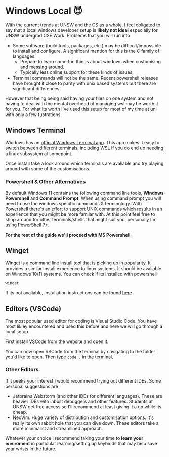 # Windows Local 😈

With the current trends at UNSW and the CS as a whole, I feel obligated to say that a local windows developer setup is **likely not ideal** especially for UNSW undergrad CSE Work. Problems that you will run into

- Some software (build tools, packages, etc.) may be difficult/impossible to install and configure. A significant mention for this is the C family of languages.
  - Prepare to learn some fun things about windows when customising and messing around.
  - Typically less online support for these kinds of issues.
- Terminal commands will not be the same. Recent powershell releases have brought it close to parity with unix based systems but there are significant differences.

However that being being said having your files on one system and not having to deal with the mental overhead of managing wsl may be worth it for you. For what its worth I've used this setup for most of my time at uni with only a few fustrations.

## Windows Terminal

Windows has an [official Windows Terminal app](https://apps.microsoft.com/detail/9n0dx20hk701?rtc=1&hl=en-au&gl=AU). This app makes it easy to switch between different terminals, including WSL if you do end up needing a linux subsystem at somepoint.

Once install take a look around which terminals are avaliable and try playing around with some of the customisations.

### Powershell & Other Alternatives

By default Windows 11 contains the following command line tools, **Windows Powershell** and **Command Prompt**. When using command prompt you will need to use the windows specific commands & terminology. With Powershell there's an effort to support UNIX commands which results in an experience that you might be more familar with. At this point feel free to shop around for other terminals/shells that might suit you, personally I'm using [PowerShell 7+](https://github.com/PowerShell/PowerShell).

**For the rest of the guide we'll proceed with MS Powershell**.

## Winget

Winget is a command line install tool that is picking up in popularity. It provides a similar install experience to linux systems. It should be avaliable on Windows 10/11 systems. You can check if its installed with powershell

```ps1
winget
```

If its not avaliable, installation instructions can be found [here](https://learn.microsoft.com/en-us/windows/package-manager/winget/#install-winget)

## Editors (VSCode)

The most popular used editor for coding is Visual Studio Code. You have most likley encountered and used this before and here we will go through a local setup.

First install [VSCode](https://code.visualstudio.com/) from the website and open it.

You can now open VSCode from the terminal by navigating to the folder you'd like to open. Then type `code .` in the terminal.

### Other Editors

If it peeks your interest I would recommend trying out different IDEs. Some personal suggestions are

- Jetbrains Webstorm (and other IDEs for different languages). These are heavier IDEs with inbuilt debuggers and other features. Students at UNSW get free access so I'll recommend at least giving it a go while its cheap.
- NeoVim. Huge variety of distribution and customisation options. It's really its own rabbit hole that you can dive down. These editors take a more minimalist and streamlined approach.

Whatever your choice I recommend taking your time to **learn your enviroment** in particular learning/setting up keybinds that may help save your wrists in the future.
